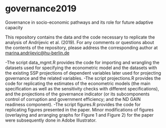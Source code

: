 # governance2019
Governance in socio-economic pathways and its role for future adaptive capacity

This repository contains the data and the code necessary to replicate the analysis of Andrijevic et al. (2019).
For any comments or questions about the contents of the repository, please address the corresponding author at marina.andrijevic@hu-berlin.de

-The script data_mgmt.R provides the code for importing and wrangling the datasets used for specifying 
the econometric model and the datasets with the existing SSP projections of dependent variables later 
used for projecting governance and the related variables.
-The script projections.R provides the code for replicating the estimates of the econometric models 
(the main specification as well as the sensitivity checks with different specifications), and the 
projections of the governance indicator (or its subcomponents control of corruption and government efficiency; 
and the ND GAIN readiness component).
-The script figures.R provides the code for replicating figures presented in the paper. Minor modifications 
of figures (overlaying and arranging graphs for Figure 1 and Figure 2) for the paper were subsequently done in Adobe Illustrator.



